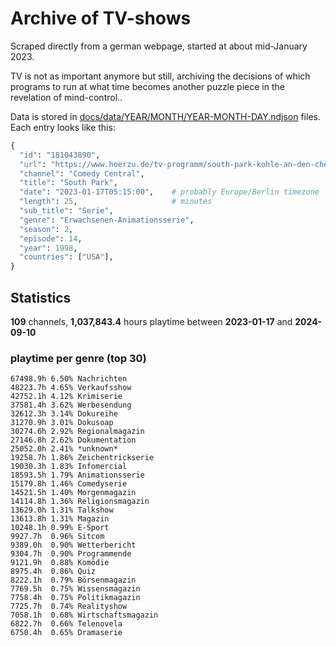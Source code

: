 # Archive of TV-shows

Scraped directly from a german webpage, started at about mid-January 2023.

TV is not as important anymore but still, archiving the decisions of which programs to run at what time
becomes another puzzle piece in the revelation of mind-control.. 

Data is stored in [docs/data/YEAR/MONTH/YEAR-MONTH-DAY.ndjson](docs/data/) files. 
Each entry looks like this:

```python
{
  "id": "181043890", 
  "url": "https://www.hoerzu.de/tv-programm/south-park-kohle-an-den-chefkoch/bid_181043890/", 
  "channel": "Comedy Central", 
  "title": "South Park", 
  "date": "2023-01-17T05:15:00",    # probably Europe/Berlin timezone 
  "length": 25,                     # minutes 
  "sub_title": "Serie", 
  "genre": "Erwachsenen-Animationsserie", 
  "season": 2, 
  "episode": 14, 
  "year": 1998, 
  "countries": ["USA"],
}
```

## Statistics

**109** channels, **1,037,843.4** hours playtime between **2023-01-17** and **2024-09-10**


### playtime per genre (top 30)

    67498.9h 6.50% Nachrichten
    48223.7h 4.65% Verkaufsshow
    42752.1h 4.12% Krimiserie
    37581.4h 3.62% Werbesendung
    32612.3h 3.14% Dokureihe
    31270.9h 3.01% Dokusoap
    30274.6h 2.92% Regionalmagazin
    27146.8h 2.62% Dokumentation
    25052.0h 2.41% *unknown*
    19258.7h 1.86% Zeichentrickserie
    19030.3h 1.83% Infomercial
    18593.5h 1.79% Animationsserie
    15179.8h 1.46% Comedyserie
    14521.5h 1.40% Morgenmagazin
    14114.8h 1.36% Religionsmagazin
    13629.0h 1.31% Talkshow
    13613.8h 1.31% Magazin
    10248.1h 0.99% E-Sport
    9927.7h  0.96% Sitcom
    9389.0h  0.90% Wetterbericht
    9304.7h  0.90% Programmende
    9121.9h  0.88% Komödie
    8975.4h  0.86% Quiz
    8222.1h  0.79% Börsenmagazin
    7769.5h  0.75% Wissensmagazin
    7758.4h  0.75% Politikmagazin
    7725.7h  0.74% Realityshow
    7058.1h  0.68% Wirtschaftsmagazin
    6822.7h  0.66% Telenovela
    6750.4h  0.65% Dramaserie
